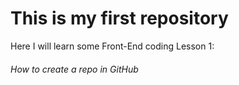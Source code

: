 # This is my first repository
Here I will learn some Front-End coding
Lesson 1:
###### How to create a repo in GitHub 
